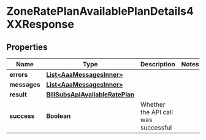

# ZoneRatePlanAvailablePlanDetails4XXResponse


## Properties

| Name | Type | Description | Notes |
|------------ | ------------- | ------------- | -------------|
|**errors** | [**List&lt;AaaMessagesInner&gt;**](AaaMessagesInner.md) |  |  |
|**messages** | [**List&lt;AaaMessagesInner&gt;**](AaaMessagesInner.md) |  |  |
|**result** | [**BillSubsApiAvailableRatePlan**](BillSubsApiAvailableRatePlan.md) |  |  |
|**success** | **Boolean** | Whether the API call was successful |  |



